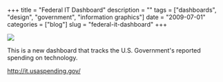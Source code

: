 +++
title = "Federal IT Dashboard"
description = ""
tags = ["dashboards", "design", "government", "information graphics"]
date = "2009-07-01"
categories = ["blog"]
slug = "federal-it-dashboard"
+++



  <div class="notebook-screenshot"><a href="http://it.usaspending.gov/"><img src="//konigi.com/media/bluga/wt4a4bc77b3e89d_0.jpg"/></a></div><p>This is a new dashboard that tracks the U.S. Government's reported spending on technology.</p>
    
  <a href="http://it.usaspending.gov/">http://it.usaspending.gov/</a>
